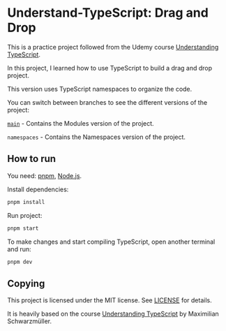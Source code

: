 # Understand-TypeScript: Drag and Drop

This is a practice project followed from the Udemy course [Understanding TypeScript](https://www.udemy.com/course/understanding-typescript/).

In this project, I learned how to use TypeScript to build a drag and drop project.

This version uses TypeScript namespaces to organize the code.

You can switch between branches to see the different versions of the project:

[`main`](https://github.com/lucrnz/ts-practice-drag-and-drop) - Contains the Modules version of the project.

`namespaces` - Contains the Namespaces version of the project.

## How to run

You need: [pnpm](https://pnpm.io/), [Node.js](https://nodejs.org/en/).

Install dependencies:

```bash
pnpm install
```

Run project:

```bash
pnpm start
```

To make changes and start compiling TypeScript, open another terminal and run:

```bash
pnpm dev
```

## Copying

This project is licensed under the MIT license. See [LICENSE](LICENSE) for details.

It is heavily based on the course [Understanding TypeScript](https://github.com/themaximehardy/understanding-typescript) by Maximilian Schwarzmüller.
